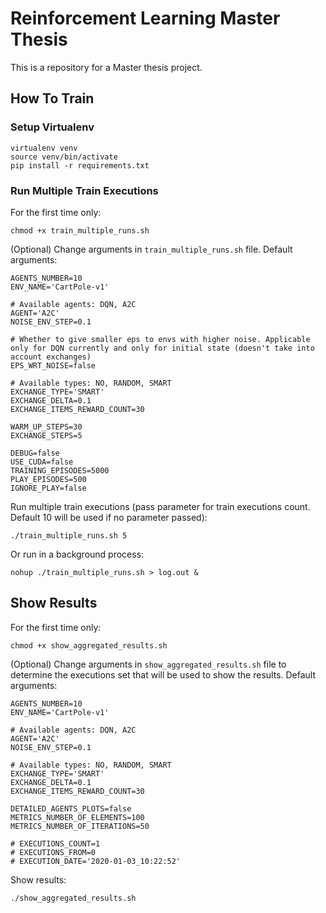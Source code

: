 # Reinforcement Learning Master Thesis
This is a repository for a Master thesis project.

## How To Train

### Setup Virtualenv
```
virtualenv venv
source venv/bin/activate
pip install -r requirements.txt
```

### Run Multiple Train Executions
For the first time only:
```
chmod +x train_multiple_runs.sh
```

(Optional)
Change arguments in `train_multiple_runs.sh` file. Default arguments:
```
AGENTS_NUMBER=10
ENV_NAME='CartPole-v1'

# Available agents: DQN, A2C
AGENT='A2C'
NOISE_ENV_STEP=0.1

# Whether to give smaller eps to envs with higher noise. Applicable only for DQN currently and only for initial state (doesn't take into account exchanges)
EPS_WRT_NOISE=false

# Available types: NO, RANDOM, SMART
EXCHANGE_TYPE='SMART'
EXCHANGE_DELTA=0.1
EXCHANGE_ITEMS_REWARD_COUNT=30

WARM_UP_STEPS=30
EXCHANGE_STEPS=5

DEBUG=false
USE_CUDA=false
TRAINING_EPISODES=5000
PLAY_EPISODES=500
IGNORE_PLAY=false
```

Run multiple train executions (pass parameter for train executions count. Default 10 will be used if no parameter passed):
```
./train_multiple_runs.sh 5
```

Or run in a background process:
```
nohup ./train_multiple_runs.sh > log.out &
```

## Show Results
For the first time only:
```
chmod +x show_aggregated_results.sh
```

(Optional)
Change arguments in `show_aggregated_results.sh` file to determine the executions set that will be used to show the results. Default arguments:
```
AGENTS_NUMBER=10
ENV_NAME='CartPole-v1'

# Available agents: DQN, A2C
AGENT='A2C'
NOISE_ENV_STEP=0.1

# Available types: NO, RANDOM, SMART
EXCHANGE_TYPE='SMART'
EXCHANGE_DELTA=0.1
EXCHANGE_ITEMS_REWARD_COUNT=30

DETAILED_AGENTS_PLOTS=false
METRICS_NUMBER_OF_ELEMENTS=100
METRICS_NUMBER_OF_ITERATIONS=50

# EXECUTIONS_COUNT=1
# EXECUTIONS_FROM=0
# EXECUTION_DATE='2020-01-03_10:22:52'
```

Show results:
```
./show_aggregated_results.sh
```